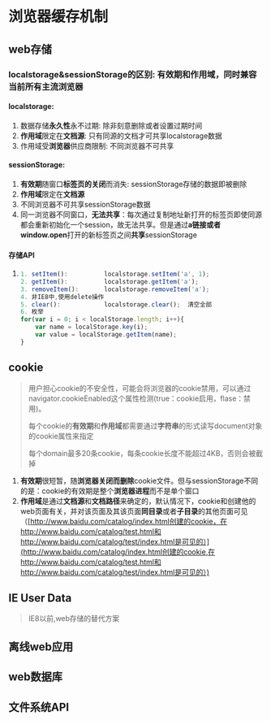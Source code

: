 # 浏览器缓存机制

## web存储

### localstorage&sessionStorage的区别: 有效期和作用域，同时兼容当前所有主流浏览器

#### localstorage:

1. 数据存储**永久性**永不过期: 除非刻意删除或者设置过期时间
2. **作用域**限定在**文档源**: 只有同源的文档才可共享localstorage数据
3. 作用域受**浏览器**供应商限制: 不同浏览器不可共享

#### sessionStorage:

1. **有效期**随窗口**标签页的关闭**而消失: sessionStorage存储的数据即被删除
2. **作用域**限定在**文档源**
3. 不同浏览器不可共享sessionStorage数据
4. 同一浏览器不同窗口，**无法共享**：每次通过复制地址新打开的标签页即使同源都会重新初始化一个session，故无法共享。但是通过**a链接或者window.open**打开的新标签页之间**共享**sessionStorage

#### 存储API

1. ```javascript
   1. setItem():          localstorage.setItem('a', 1);
   2. getItem():          localstorage.getItem('a');
   3. removeItem():       localstorage.removeItem('a');
   4. 非IE8中,使用delete操作
   5. clear():            localstorage.clear();  清空全部
   6. 枚举
   for(var i = 0; i < localStorage.length; i++){
       var name = localStorage.key(i);
       var value = localStorage.getItem(name);
   }
   ```

## cookie

> 用户担心cookie的不安全性，可能会将浏览器的cookie禁用，可以通过navigator.cookieEnabled这个属性检测\(true：cookie启用，flase：禁用\)。
>
> 每个cookie的**有效期**和**作用域**都需要通过**字符串**的形式读写document对象的cookie属性来指定
>
> 每个domain最多20条cookie，每条cookie长度不能超过4KB，否则会被截掉

1. **有效期**很短暂，随**浏览器关闭而删除**cookie文件。但与sessionStorage不同的是：cookie的有效期是整个**浏览器进程**而不是单个窗口
2. **作用域**是通过**文档源**和**文档路径**来确定的，默认情况下，cookie和创建他的web页面有关，并对该页面及其该页面**同目录**或者**子目录**的其他页面可见（[http://www.baidu.com/catalog/index.html创建的cookie，在http://www.baidu.com/catalog/test.html和http://www.baidu.com/catalog/test/index.html是可见的）](http://www.baidu.com/catalog/index.html创建的cookie,在http://www.baidu.com/catalog/test.html和http://www.baidu.com/catalog/test/index.html是可见的）)

## IE User Data

> IE8以前,web存储的替代方案

## 离线web应用

## web数据库

## 文件系统API



